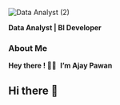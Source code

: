
![Data Analyst (2)](https://github.com/user-attachments/assets/604cc99f-e7ea-4dc6-8cc3-bf2ef0bd4486)


**Data Analyst   |   BI Developer**

### About Me

**Hey there ! 👋🏻** 
**I’m Ajay Pawan**



## Hi there 👋

<!--
**ajay-pawan/ajay-pawan** is a ✨ _special_ ✨ repository because its `README.md` (this file) appears on your GitHub profile.

Here are some ideas to get you started:

- 🔭 I’m currently working on ...
- 🌱 I’m currently learning ...
- 👯 I’m looking to collaborate on ...
- 🤔 I’m looking for help with ...
- 💬 Ask me about ...
- 📫 How to reach me: ...
- 😄 Pronouns: ...
- ⚡ Fun fact: ...
-->
